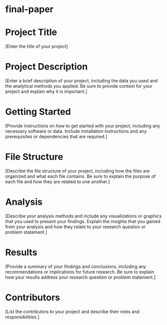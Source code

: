 # final-paper
# Project Title
[Enter the title of your project]

# Project Description
[Enter a brief description of your project, including the data you used and the analytical methods you applied. Be sure to provide context for your project and explain why it is important.]

# Getting Started
[Provide instructions on how to get started with your project, including any necessary software or data. Include installation instructions and any prerequisites or dependencies that are required.]

# File Structure
[Describe the file structure of your project, including how the files are organized and what each file contains. Be sure to explain the purpose of each file and how they are related to one another.]

# Analysis
[Describe your analysis methods and include any visualizations or graphics that you used to present your findings. Explain the insights that you gained from your analysis and how they relate to your research question or problem statement.]

# Results
[Provide a summary of your findings and conclusions, including any recommendations or implications for future research. Be sure to explain how your results address your research question or problem statement.]

# Contributors
[List the contributors to your project and describe their roles and responsibilities.]
